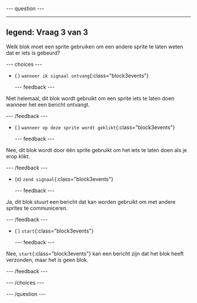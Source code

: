 
--- question ---

---
legend: Vraag 3 van 3
---

Welk blok moet een sprite gebruiken om een andere sprite te laten weten dat er iets is gebeurd?

--- choices ---

- ( ) `wanneer ik signaal ontvang`{:class="block3events"}

  --- feedback ---

Niet helemaal, dit blok wordt gebruikt om een sprite iets te laten doen wanneer het een bericht ontvangt.

  --- /feedback ---

- ( ) `wanneer op deze sprite wordt geklikt`{:class="block3events"}


  --- feedback ---

Nee, dit blok wordt door één sprite gebruikt om het iets te laten doen als je erop klikt.

  --- /feedback ---

- (x) `zend signaal`{:class="block3events"}

  --- feedback ---

Ja, dit blok stuurt een bericht dat kan worden gebruikt om met andere sprites te communiceren.

  --- /feedback ---

- ( ) `start`{:class="block3events"}

  --- feedback ---

Nee, `start`{:class="block3events"} kan een bericht zijn dat het blok heeft verzonden, maar het is geen blok.

  --- /feedback ---

--- /choices ---

--- /question ---
